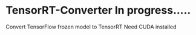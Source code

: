 # TensorRT-Converter     In progress.....
Convert TensorFlow frozen model to TensorRT
Need CUDA installed
